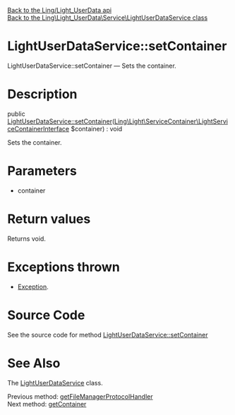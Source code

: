 [Back to the Ling/Light_UserData api](https://github.com/lingtalfi/Light_UserData/blob/master/doc/api/Ling/Light_UserData.md)<br>
[Back to the Ling\Light_UserData\Service\LightUserDataService class](https://github.com/lingtalfi/Light_UserData/blob/master/doc/api/Ling/Light_UserData/Service/LightUserDataService.md)


LightUserDataService::setContainer
================



LightUserDataService::setContainer — Sets the container.




Description
================


public [LightUserDataService::setContainer](https://github.com/lingtalfi/Light_UserData/blob/master/doc/api/Ling/Light_UserData/Service/LightUserDataService/setContainer.md)([Ling\Light\ServiceContainer\LightServiceContainerInterface](https://github.com/lingtalfi/Light/blob/master/doc/api/Ling/Light/ServiceContainer/LightServiceContainerInterface.md) $container) : void




Sets the container.




Parameters
================


- container

    


Return values
================

Returns void.


Exceptions thrown
================

- [Exception](http://php.net/manual/en/class.exception.php).&nbsp;







Source Code
===========
See the source code for method [LightUserDataService::setContainer](https://github.com/lingtalfi/Light_UserData/blob/master/Service/LightUserDataService.php#L1261-L1271)


See Also
================

The [LightUserDataService](https://github.com/lingtalfi/Light_UserData/blob/master/doc/api/Ling/Light_UserData/Service/LightUserDataService.md) class.

Previous method: [getFileManagerProtocolHandler](https://github.com/lingtalfi/Light_UserData/blob/master/doc/api/Ling/Light_UserData/Service/LightUserDataService/getFileManagerProtocolHandler.md)<br>Next method: [getContainer](https://github.com/lingtalfi/Light_UserData/blob/master/doc/api/Ling/Light_UserData/Service/LightUserDataService/getContainer.md)<br>


